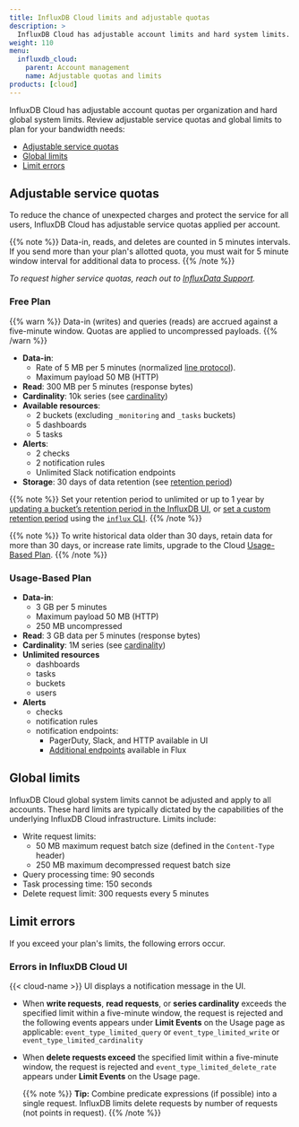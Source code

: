 ```yaml
---
title: InfluxDB Cloud limits and adjustable quotas
description: >
  InfluxDB Cloud has adjustable account limits and hard system limits.
weight: 110
menu:
  influxdb_cloud:
    parent: Account management
    name: Adjustable quotas and limits
products: [cloud]
---
```


InfluxDB Cloud has adjustable account quotas per organization and hard global system limits. Review adjustable service quotas and global limits to plan for your bandwidth needs:

- [Adjustable service quotas](#account-limits)
- [Global limits](#global-limits)
- [Limit errors](#limit-errors)

<!--To estimate your projected usage costs, use the [InfluxDB Cloud pricing calculator](/influxdb/cloud/account-management/pricing-calculator/). -->

## Adjustable service quotas

To reduce the chance of unexpected charges and protect the service for all users, InfluxDB Cloud has adjustable service quotas applied per account.

{{% note %}} Data-in, reads, and deletes are counted in 5 minutes intervals. If you send more than your plan's allotted quota, you must wait for 5 minute window interval for additional data to process.
{{% /note %}}

_To request higher service quotas, reach out to [InfluxData Support](https://support.influxdata.com/)._

### Free Plan

{{% warn %}}
Data-in (writes) and queries (reads) are accrued against a five-minute window. Quotas are applied to uncompressed payloads.
{{% /warn %}}
<!-- Include something about how this is calculated. -->

- **Data-in**:
   - Rate of 5 MB per 5 minutes (normalized [line protocol](/influxdb/cloud/reference/syntax/line-protocol/)).
   - Maximum payload 50 MB (HTTP)
- **Read**: 300 MB per 5 minutes (response bytes)
- **Cardinality**: 10k series (see [cardinality](/influxdb/cloud/reference/glossary/#series-cardinality))
- **Available resources**:
  - 2 buckets (excluding `_monitoring` and `_tasks` buckets)
  - 5 dashboards
  - 5 tasks
- **Alerts**:
    - 2 checks
    - 2 notification rules
    - Unlimited Slack notification endpoints
- **Storage**: 30 days of data retention (see [retention period](/influxdb/cloud/reference/glossary/#retention-period))

{{% note %}}
Set your retention period to unlimited or up to 1 year by [updating a bucket’s retention period in the InfluxDB UI](/influxdb/cloud/organizations/buckets/update-bucket/#update-a-buckets-retention-period-in-the-influxdb-ui), or [set a custom retention period](/influxdb/cloud/organizations/buckets/update-bucket/#update-a-buckets-retention-period) using the [`influx` CLI](influxdb/cloud/reference/cli/influx/).
{{% /note %}}

  {{% note %}}
To write historical data older than 30 days, retain data for more than 30 days, or increase rate limits, upgrade to the Cloud [Usage-Based Plan](/influxdb/cloud/account-management/pricing-plans/#usage-based-plan).
  {{% /note %}}

### Usage-Based Plan

- **Data-in**:
   - 3 GB per 5 minutes
   - Maximum payload 50 MB (HTTP)
   - 250 MB uncompressed
- **Read**: 3 GB data per 5 minutes (response bytes)
- **Cardinality**: 1M series (see [cardinality](/influxdb/cloud/reference/glossary/#series-cardinality))
- **Unlimited resources**
  - dashboards
  - tasks
  - buckets
  - users
- **Alerts**
    - checks
    - notification rules
    - notification endpoints:
      - PagerDuty, Slack, and HTTP available in UI
      - [Additional endpoints](/flux/v0.x/tags/notification-endpoints/) available in Flux

## Global limits

InfluxDB Cloud global system limits cannot be adjusted and apply to all accounts.
These hard limits are typically dictated by the capabilities of the underlying InfluxDB Cloud infrastructure.
Limits include:

- Write request limits:
  - 50 MB maximum request batch size (defined in the `Content-Type` header)
  - 250 MB maximum decompressed request batch size
    <!-- http status code 413 with message {"code":"request too large","message":"cannot read data: points batch is too large"} -->
- Query processing time: 90 seconds
- Task processing time: 150 seconds
- Delete request limit: 300 requests every 5 minutes

## Limit errors

If you exceed your plan's limits, the following errors occur.

### Errors in InfluxDB Cloud UI

{{< cloud-name >}} UI displays a notification message in the UI.

- When **write requests**, **read requests**, or **series cardinality** exceeds the specified limit within a five-minute window, the request is rejected and the following events appears under **Limit Events** on the Usage page as applicable: `event_type_limited_query` or `event_type_limited_write` or `event_type_limited_cardinality`

- When **delete requests exceed** the specified limit within a five-minute window, the request is rejected and `event_type_limited_delete_rate` appears under **Limit Events** on the Usage page.
  
  {{% note %}}
**Tip:**
Combine predicate expressions (if possible) into a single request. InfluxDB limits delete requests by number of requests (not points in request).
{{% /note %}}

<!-- will add these to API docs and link to

### Errors in InfluxDB API response

The InfluxDB API returns the following HTTP responses when requests exceed specified rate limits or payload limits. Limits for write requests (Data In) and query requests (Reads) are applied within a five minute window.

| Request limits      | Error response      |
| :-------------------| :------------------ |
| If a **read** or **write** request exceeds your [plan's rate limits](/influxdb/cloud/account-management/limits/#rate-limits) or if a **delete** request exceeds the global limit | *HTTP 429 “Too Many Requests” <br> Retry-After: xxx (seconds to wait before retrying the request)*
| If a **write** request exceeds the global maximum payload size (**50 MB** or **250 MB *decompressed***)  | *HTTP 413 “Payload Too Large” <br> {"code":"request too large","message":"cannot read data: points batch is too large"}* |

| Cardinality limits  | Error response     |
| :-------------------| :------------------|
| When **series cardinality** exceeds your plan’s limit | *HTTP 503 “Series cardinality exceeds your plan's limit”* |

-->